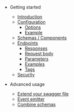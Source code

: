 - Getting started

  - [Introduction](README.md)
  - [Configuration](configuration.md?id=configuration)
    - [Options](configuration.md?id=configuration)
    - [Example](configuration.md?id=full-example)
  - [Schemas / Components](components.md)
  - [Endpoints](responses.md)
    - [Responses](responses.md)
    - [Request body](requestBody.md)
    - [Parameters](parameters.md)
    - [Examples](examples.md)
    - [Tags](tags.md)
  - [Security](security.md)

- Advanced usage

  - [Extend your swagger file](merge.md)
  - [Event emitter](eventEmitter.md)
  - [Combine schemas](combineSchemas.md)